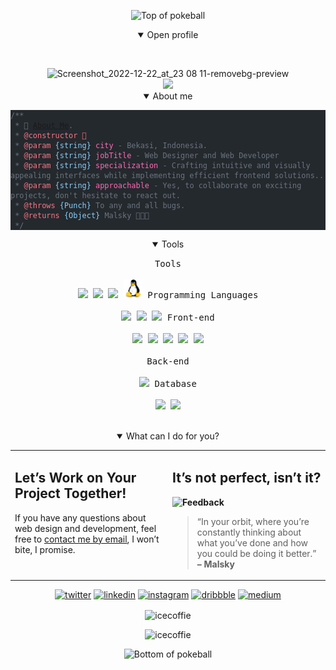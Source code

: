 <div align="center">
<p><img src="https://user-images.githubusercontent.com/44261381/209363264-ac854d3c-2cc2-44c4-928e-8a08d1013f46.png" alt="Top of pokeball"></p>
<details open="">
<summary class="custom-cursor-on-hover">Open profile</summary>
<p><br></p>
<div>
  <div align="center">
<img height="160" width="160" alt="Screenshot_2022-12-22_at_23 08 11-removebg-preview" src="https://github.com/user-attachments/assets/c3653b68-b36c-456e-8dd1-5e0a2efa1251">

  </div>
  <div align="center">
      <a href="https://git.io/typing-svg"><img src="https://readme-typing-svg.demolab.com?font=VT323&amp;size=35&amp;duration=3500&amp;pause=300&amp;color=87CEFA&amp;center=true&amp;vCenter=true&amp;width=500&amp;lines=Hola!%2C+I'm+Malsky;Welcome+to+my+profile!;Description+of+myself%3A;Designer+And+Developer; " typing="" svg"=""></a>
  </div>
</div>
<details open="">
<summary class="custom-cursor-on-hover">About me</summary>
<div align="left">
<pre class="astro-code github-dark" style="background-color:#24292e;color:#e1e4e8; overflow-x: auto;" tabindex="0"><code><span class="line"><span style="color:#6A737D">/**</span></span>
<span class="line"><span style="color:#6A737D"> * 🧊 <a href="mailto:aboutmalsky@gmail.com">About Me</a>.</span></span>
<span class="line"><span style="color:#6A737D"> * </span><span style="color:#F97583">@constructor 🚀</span></span>
<span class="line"><span style="color:#6A737D"> * </span><span style="color:#F97583">@param</span><span style="color:#87CEFA"> {string}</span><span style="color:#FF69B4"> city</span><span style="color:#6A737D"> - Bekasi, Indonesia.</span></span>
<span class="line"><span style="color:#6A737D"> * </span><span style="color:#F97583">@param</span><span style="color:#87CEFA"> {string}</span><span style="color:#FF69B4"> jobTitle</span><span style="color:#6A737D"> - Web Designer and Web Developer</span></span>
<span class="line"><span style="color:#6A737D"> * </span><span style="color:#F97583">@param</span><span style="color:#87CEFA"> {string}</span><span style="color:#FF69B4"> specialization</span><span style="color:#6A737D"> - Crafting intuitive and visually appealing interfaces while implementing efficient frontend solutions..</span></span>
<span class="line"><span style="color:#6A737D"> * </span><span style="color:#F97583">@param</span><span style="color:#87CEFA"> {string}</span><span style="color:#FF69B4"> approachable</span><span style="color:#6A737D"> - Yes, to collaborate on exciting projects, don't hesitate to react out.</span></span>
<span class="line"><span style="color:#6A737D"> * </span><span style="color:#F97583">@throws</span><span style="color:#87CEFA"> {Punch}</span><span style="color:#6A737D"> To any and all bugs.</span></span>
<span class="line"><span style="color:#6A737D"> * </span><span style="color:#F97583">@returns</span><span style="color:#87CEFA"> {Object}</span><span style="color:#6A737D"> Malsky 👩🏻‍💻</span></span>
<span class="line"><span style="color:#6A737D"> */</span></span></code></pre>
</div>
</details>
<details open="">
<summary class="custom-cursor-on-hover">Tools</summary>
<div>
  <p style="display: inline-block;" align="center">
<kbd>
      <kbd>Tools</kbd>
      <br>
      <br>
      <img width="30px" src="https://cdn.jsdelivr.net/gh/devicons/devicon/icons/vscode/vscode-original.svg">
      <img width="30px" src="https://www.vectorlogo.zone/logos/figma/figma-icon.svg">
      <img width="30px" src="https://www.vectorlogo.zone/logos/framer/framer-icon.svg">
      <img width="30px" src="https://raw.githubusercontent.com/devicons/devicon/master/icons/linux/linux-original.svg">
  </kbd>
    <kbd>
      <kbd>Programming Languages</kbd>
      <br>
      <br>
      <img width="30px" src="https://cdn.jsdelivr.net/gh/devicons/devicon/icons/javascript/javascript-original.svg"> 
      <img width="30px" src="https://cdn.jsdelivr.net/gh/devicons/devicon/icons/python/python-original.svg"> 
      <img width="30px" src="https://cdn.jsdelivr.net/gh/devicons/devicon/icons/cplusplus/cplusplus-original.svg"> 
    </kbd>
    <kbd>
      <kbd>Front-end</kbd>
      <br>
      <br>
      <img width="30px" src="https://cdn.jsdelivr.net/gh/devicons/devicon/icons/html5/html5-original.svg"> 
      <img width="30px" src="https://cdn.jsdelivr.net/gh/devicons/devicon/icons/css3/css3-plain-wordmark.svg"> 
      <img width="30px" src="https://cdn.jsdelivr.net/gh/devicons/devicon/icons/bootstrap/bootstrap-plain.svg"> 
      <img width="30px" src="https://cdn.jsdelivr.net/gh/devicons/devicon/icons/react/react-original.svg">
      <img width="30px" src="https://cdn.jsdelivr.net/gh/devicons/devicon/icons/jquery/jquery-plain.svg">
    </kbd>
<br>
<br>
    <kbd>
      <kbd>Back-end</kbd>
      <br>
      <br>
      <img width="30px" src="https://cdn.jsdelivr.net/gh/devicons/devicon/icons/nodejs/nodejs-original.svg">
    </kbd>
    <kbd>
      <kbd>Database</kbd>
      <br>
      <br>
      <img width="30px" src="https://cdn.jsdelivr.net/gh/devicons/devicon/icons/postgresql/postgresql-original.svg">
      <img width="30px" src="https://cdn.jsdelivr.net/gh/devicons/devicon/icons/mongodb/mongodb-plain.svg">
    </kbd>
    <br>
    <br>
</p>
        <details open="">
            <summary class="custom-cursor-on-hover">What can I do for you?</summary>
            <table style="border: none">
                <tbody><tr>
                    <td width="50%" valign="top">
                        <h2>Let’s Work on Your Project Together!</h2>
                        <p>If you have any questions about web design and development, feel free to <a href="mailto:aboutmalsky@gmail.com">contact me by email</a>, I won’t bite, I promise.</p>
                    </td>
                    <td width="50%" valign="top">
                        <h2>It’s not perfect, isn’t it?</h2>
                        <p><strong><img alt="Feedback" src="https://img.shields.io/badge/Ask%20me-anything-1abc9c.svg"></strong></p>
                        <blockquote>“In your orbit, where you’re constantly thinking about what you’ve done and how you could be doing it better.”
                            <br><strong>– Malsky</strong>
                        </blockquote>
                    </td>
                </tr>
            </tbody></table>
<div align="center">
<p><a target="_blank" href="https://twitter.com/matrixsync" style="display: inline-block;"><img src="https://img.shields.io/badge/twitter-x?style=for-the-badge&amp;logo=x&amp;logoColor=white&amp;color=%230f1419" alt="twitter"></a>
<a target="_blank" href="https://www.linkedin.com/in/malikashkl" style="display: inline-block;"><img src="https://img.shields.io/badge/linkedin-logo?style=for-the-badge&amp;logo=linkedin&amp;logoColor=white&amp;color=%230a77b6" alt="linkedin"></a>
<a target="_blank" href="https://www.instagram.com/msync.matrix" style="display: inline-block;"><img src="https://img.shields.io/badge/instagram-logo?style=for-the-badge&amp;logo=instagram&amp;logoColor=white&amp;color=%23F35369" alt="instagram"></a>
<a target="_blank" href="https://www.dribbble.com/msync" style="display: inline-block;"><img src="https://img.shields.io/badge/dribbble-logo?style=for-the-badge&amp;logo=dribbble&amp;logoColor=white&amp;color=%23ea64d9" alt="dribbble"></a>
<a target="_blank" href="undefined@malsky" style="display: inline-block;"><img src="https://img.shields.io/badge/medium-logo?style=for-the-badge&amp;logo=medium&amp;logoColor=white&amp;color=black" alt="medium"></a></p>
<p><img align="center" src="https://github-readme-stats.vercel.app/api?username=icecoffie&amp;show_icons=true&amp;locale=en" alt="icecoffie"></p>
<p><img src="https://github-readme-stats.vercel.app/api/top-langs?username=icecoffie&amp;show_icons=true&amp;locale=en&amp;layout=compact" alt="icecoffie"></p>
</div><p></p></details></div></details></details></div>
<div align="center">
<img src="https://user-images.githubusercontent.com/44261381/209363271-905d2a5e-8a18-44c0-a450-45dddd4d5036.png" alt="Bottom of pokeball"></div>

